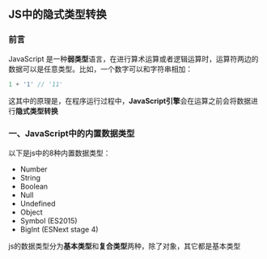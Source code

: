 ## JS中的隐式类型转换

### 前言

JavaScript 是一种**弱类型**语言，在进行算术运算或者逻辑运算时，运算符两边的数据可以是任意类型。比如，一个数字可以和字符串相加：

```js
1 + '1' // '11'
```

这其中的原理是，在程序运行过程中，**JavaScript引擎**会在运算之前会将数据进行**隐式类型转换**

### 一、JavaScript中的内置数据类型

以下是js中的8种内置数据类型：

- Number
- String
- Boolean
- Null
- Undefined
- Object
- Symbol (ES2015)
- BigInt (ESNext stage 4)

js的数据类型分为**基本类型**和**复合类型**两种，除了对象，其它都是基本类型




